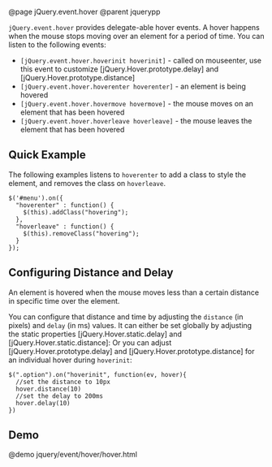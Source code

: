 @page jQuery.event.hover
@parent jquerypp

`jQuery.event.hover` provides delegate-able hover events.
A hover happens when the mouse stops moving over an element for a period of time.
You can listen to the following events:

* `[jQuery.event.hover.hoverinit hoverinit]` - called on mouseenter, use this event to customize [jQuery.Hover.prototype.delay] and [jQuery.Hover.prototype.distance]
* `[jQuery.event.hover.hoverenter hoverenter]` - an element is being hovered
* `[jQuery.event.hover.hovermove hovermove]` - the mouse moves on an element that has been hovered
* `[jQuery.event.hover.hoverleave hoverleave]` - the mouse leaves the element that has been hovered

## Quick Example

The following examples listens to `hoverenter` to add a class to style the element,
and removes the class on `hoverleave`.

	$('#menu').on({
	  "hoverenter" : function() {
	    $(this).addClass("hovering");
	  },
	  "hoverleave" : function() {
	    $(this).removeClass("hovering");
	  }
	});

## Configuring Distance and Delay

An element is hovered when the mouse moves less than a certain distance in specific time over the element.

You can configure that distance and time by adjusting the `distance` (in pixels) and `delay` (in ms) values.
It can either be set globally by adjusting the static properties [jQuery.Hover.static.delay] and [jQuery.Hover.static.distance]:
Or you can adjust [jQuery.Hover.prototype.delay] and [jQuery.Hover.prototype.distance] for an individual hover during `hoverinit`:

	$(".option").on("hoverinit", function(ev, hover){
	  //set the distance to 10px
	  hover.distance(10)
	  //set the delay to 200ms
	  hover.delay(10)
	})

## Demo

@demo jquery/event/hover/hover.html